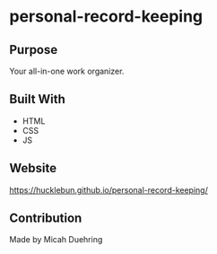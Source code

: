 # personal-record-keeping

## Purpose
Your all-in-one work organizer.

## Built With
* HTML
* CSS
* JS

## Website
https://hucklebun.github.io/personal-record-keeping/

## Contribution
Made by Micah Duehring
